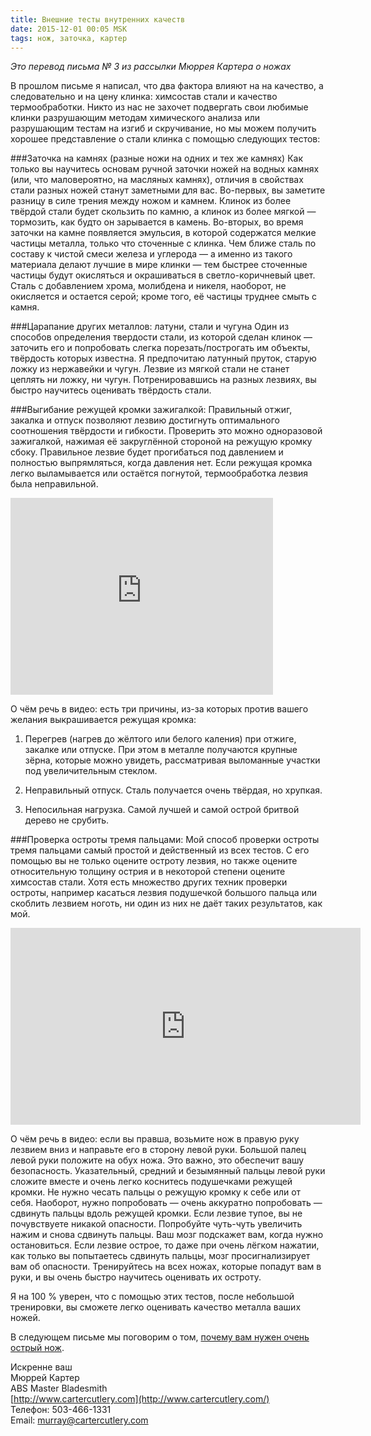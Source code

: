 ```yaml
---
title: Внешние тесты внутренних качеств
date: 2015-12-01 00:05 MSK
tags: нож, заточка, картер 
---
```



*Это перевод письма № 3 из рассылки Мюррея Картера о ножах*

В прошлом письме я написал, что два фактора влияют на на качество, а следовательно и на цену клинка: химсостав стали и качество термообработки. Никто из нас не захочет подвергать свои любимые клинки разрушающим методам химического анализа или разрушающим тестам на изгиб и скручивание, но мы можем получить хорошее представление о стали клинка с помощью следующих тестов:

###Заточка на камнях (разные ножи на одних и тех же камнях)
Как только вы научитесь основам ручной заточки ножей на водных камнях (или, что маловероятно, на масляных камнях), отличия в свойствах стали разных ножей станут заметными для вас. Во-первых, вы заметите разницу в силе трения между ножом и камнем. Клинок из более твёрдой стали будет скользить по камню, а клинок из более мягкой — тормозить, как будто он зарывается в камень. Во-вторых, во время заточки на камне появляется эмульсия, в которой содержатся мелкие частицы металла, только что сточенные с клинка. Чем ближе сталь по составу к чистой смеси железа и углерода — а именно из такого материала делают лучшие в мире клинки — тем быстрее сточенные частицы будут окисляться и окрашиваться в светло-коричневый цвет. Сталь с добавлением хрома, молибдена и никеля, наоборот, не окисляется и остается серой; кроме того, её частицы труднее смыть с камня.

###Царапание других металлов: латуни, стали и чугуна
Один из способов определения твердости стали, из которой сделан клинок — заточить его и попробовать слегка порезать/построгать им объекты, твёрдость которых известна. Я предпочитаю латунный пруток, старую ложку из нержавейки и чугун. Лезвие из мягкой стали не станет цеплять ни ложку, ни чугун. Потренировавшись на разных лезвиях, вы быстро научитесь оценивать твёрдость стали.

###Выгибание режущей кромки зажигалкой:
Правильный отжиг, закалка и отпуск позволяют лезвию достигнуть оптимального соотношения твёрдости и гибкости. Проверить это можно одноразовой зажигалкой, нажимая её закруглённой стороной на режущую кромку сбоку. Правильное лезвие будет прогибаться под давлением и полностью выпрямляться, когда давления нет. Если режущая кромка легко выламывается или остаётся погнутой, термообработка лезвия была неправильной.

<iframe width="420" height="315" src="https://www.youtube.com/embed/dU3ALY8OmZk" frameborder="0" allowfullscreen></iframe>

О чём речь в видео: есть три причины, из-за которых против вашего желания выкрашивается режущая кромка:

1. Перегрев (нагрев до жёлтого или белого каления) при отжиге, закалке или отпуске. При этом в металле получаются крупные зёрна, которые можно увидеть, рассматривая выломанные участки под увеличительным стеклом.

2. Неправильный отпуск. Сталь получается очень твёрдая, но хрупкая.

3. Непосильная нагрузка. Самой лучшей и самой острой бритвой дерево не срубить.

###Проверка остроты тремя пальцами:
Мой способ проверки остроты тремя пальцами самый простой и действенный из всех тестов. С его помощью вы не только оцените остроту лезвия, но также оцените относительную толщину острия и в некоторой степени оцените химсостав стали. Хотя есть множество других техник проверки остроты, например касаться лезвия подушечкой большого пальца или скоблить лезвием ноготь, ни один из них не даёт таких результатов, как мой.

<iframe width="560" height="315" src="https://www.youtube.com/embed/2k1o70tMHYM" frameborder="0" allowfullscreen></iframe>

О чём речь в видео: если вы правша, возьмите нож в правую руку лезвием вниз и направьте его в сторону левой руки. Большой палец левой руки положите на обух ножа. Это важно, это обеспечит вашу безопасность. Указательный, средний и безымянный пальцы левой руки сложите вместе и очень легко коснитесь подушечками режущей кромки. Не нужно чесать пальцы о режущую кромку к себе или от себя. Наоборот, нужно попробовать — очень аккуратно попробовать — сдвинуть пальцы вдоль режущей кромки. Если лезвие тупое, вы не почувствуете никакой опасности. Попробуйте чуть-чуть увеличить нажим и снова сдвинуть пальцы. Ваш мозг подскажет вам, когда нужно остановиться. Если лезвие острое, то даже при очень лёгком нажатии, как только вы попытаетесь сдвинуть пальцы, мозг просигнализирует вам об опасности. Тренируйтесь на всех ножах, которые попадут вам в руки, и вы очень быстро научитесь оценивать их остроту.

Я на 100 % уверен, что с помощью этих тестов, после небольшой тренировки, вы сможете легко оценивать качество металла ваших ножей.

В следующем письме мы поговорим о том, [почему вам нужен очень острый нож](/2015-12-01-carter-o-nozhah-4/).

Искренне ваш<br> 
Мюррей Картер<br>
ABS Master Bladesmith<br> 
[http://www.cartercutlery.com](http://www.cartercutlery.com/)<br> 
Телефон: 503-466-1331<br> 
Email: murray@cartercutlery.com	

